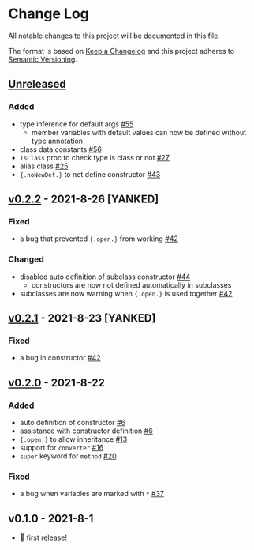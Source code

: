 # Change Log
All notable changes to this project will be documented in this file.

The format is based on [Keep a Changelog](http://keepachangelog.com/)
and this project adheres to [Semantic Versioning](http://semver.org/).

## [Unreleased]
### Added
- type inference for default args [#55](https://github.com/Glasses-Neo/OOlib/pull/55)
  - member variables with default values can now be defined without type annotation
- class data constants [#56](https://github.com/Glasses-Neo/OOlib/issues/56)
- `isClass` proc to check type is class or not [#27](https://github.com/Glasses-Neo/OOlib/issues/27)
- alias class [#25](https://github.com/Glasses-Neo/OOlib/issues/25)
- `{.noNewDef.}` to not define constructor [#43](https://github.com/Glasses-Neo/OOlib/issues/43)

## [v0.2.2] - 2021-8-26 [YANKED]
### Fixed
- a bug that prevented `{.open.}` from working [#42](https://github.com/Glasses-Neo/OOlib/issues/42)

### Changed
- disabled auto definition of subclass constructor [#44](https://github.com/Glasses-Neo/OOlib/issues/44)
  - constructors are now not defined automatically in subclasses
- subclasses are now warning when `{.open.}` is used together [#42](https://github.com/Glasses-Neo/OOlib/issues/42)

## [v0.2.1] - 2021-8-23 [YANKED]
### Fixed
- a bug in constructor [#42](https://github.com/Glasses-Neo/OOlib/issues/45)

## [v0.2.0] - 2021-8-22
### Added
- auto definition of constructor [#6](https://github.com/Glasses-Neo/OOlib/issues/6)
- assistance with constructor definition [#6](https://github.com/Glasses-Neo/OOlib/issues/)
- `{.open.}` to allow inheritance [#13](https://github.com/Glasses-Neo/OOlib/issues/13)
- support for `converter` [#16](https://github.com/Glasses-Neo/OOlib/issues/16)
- `super` keyword for `method` [#20](https://github.com/Glasses-Neo/OOlib/issues/20)

### Fixed
- a bug when variables are marked with `*` [#37](https://github.com/Glasses-Neo/OOlib/issues/37)
## v0.1.0 - 2021-8-1
- 🎉 first release!

[Unreleased]: https://github.com/Glasses-Neo/OOlib/compare/b2478d904a1644509f0f86b921e6f0f8caf747cf...HEAD
[v0.2.2]: https://github.com/Glasses-Neo/OOlib/compare/b33007b4598a58e587eb71d9e991e1af56affa24...b2478d904a1644509f0f86b921e6f0f8caf747cf
[v0.2.1]: https://github.com/Glasses-Neo/OOlib/compare/743a473841f7efdb41652678fe8a224cdbb7b5b4...b33007b4598a58e587eb71d9e991e1af56affa24
[v0.2.0]: https://github.com/Glasses-Neo/OOlib/compare/5a1a0d2aadcbd30d723951d1b8418a653c86bf65...743a473841f7efdb41652678fe8a224cdbb7b5b4
